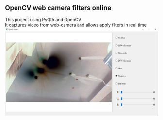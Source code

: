 OpenCV web camera filters online
--
This project using PyQt5 and OpenCV. 
<br>It captures video from web-camera and allows apply filters in real time.<br>
![alt text](example.png)
